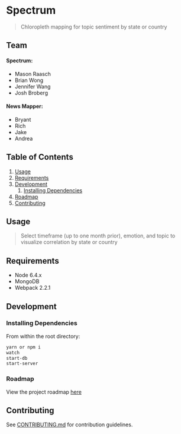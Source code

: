 # Spectrum

> Chloropleth mapping for topic sentiment by state or country

## Team
#### Spectrum:
  - Mason Raasch
  - Brian Wong
  - Jennifer Wang
  - Josh Broberg
#### News Mapper:
  - Bryant
  - Rich
  - Jake
  - Andrea

## Table of Contents

1. [Usage](#Usage)
1. [Requirements](#requirements)
1. [Development](#development)
    1. [Installing Dependencies](#installing-dependencies)
1. [Roadmap](#roadmap)
1. [Contributing](#contributing)

## Usage

> Select timeframe (up to one month prior), emotion, and topic to visualize correlation by state or country

## Requirements

- Node 6.4.x
- MongoDB
- Webpack 2.2.1


## Development

### Installing Dependencies

From within the root directory:

```sh
yarn or npm i
watch
start-db
start-server
```

### Roadmap

View the project roadmap [here](https://docs.google.com/document/d/1ojttqxqz_li1peBNtLMCQDCbpJuglBM1r4oR7oZwGMM/edit?usp=sharing)


## Contributing

See [CONTRIBUTING.md](CONTRIBUTING.md) for contribution guidelines.

